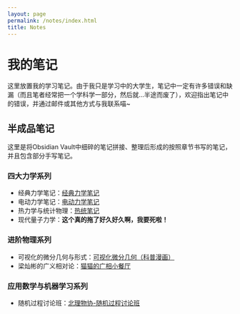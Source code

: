 ```yaml
---
layout: page
permalink: /notes/index.html
title: Notes
---
```


# 我的笔记

这里放置我的学习笔记。由于我只是学习中的大学生，笔记中一定有许多错误和缺漏（而且笔者经常把一个学科学一部分，然后就...半途而废了），欢迎指出笔记中的错误，并通过邮件或其他方式与我联系喵~

<!-- ## 粗糙笔记-Obsidian Vault

我常用的笔记软件是Obsidian，这里是我的主要笔记仓库。当我打开Obsidian时，仓库每小时自动同步一次。[Obsidian Vault](https://github.com/ZerooVector/CS_Maths_Physics_Notes) -->


## 半成品笔记

这里是将Obsidian Vault中细碎的笔记拼接、整理后形成的按照章节书写的笔记，并且包含部分手写笔记。


### 四大力学系列
- 经典力学笔记：[经典力学笔记](https://zeroovector.github.io/notes/classicalmechanics)
- 电动力学笔记：[电动力学笔记](https://zeroovector.github.io/notes/electrodynamics)
- 热力学与统计物理：[热统笔记](https://zeroovector.github.io/notes/statisticalmechanics)
- 现代量子力学：**这个真的拖了好久好久啊，我要死啦！**

### 进阶物理系列
- 可视化的微分几何与形式：[可视化微分几何（科普漫画）](https://zeroovector.github.io/notes/basicdiffgeo)
- 梁灿彬的广义相对论：[猫猫的广相小餐厅](https://zeroovector.github.io/notes/generalrelativity)

### 应用数学与机器学习系列
- 随机过程讨论班：[北理物协-随机过程讨论班](https://zeroovector.github.io/notes/stochasticprocess)


